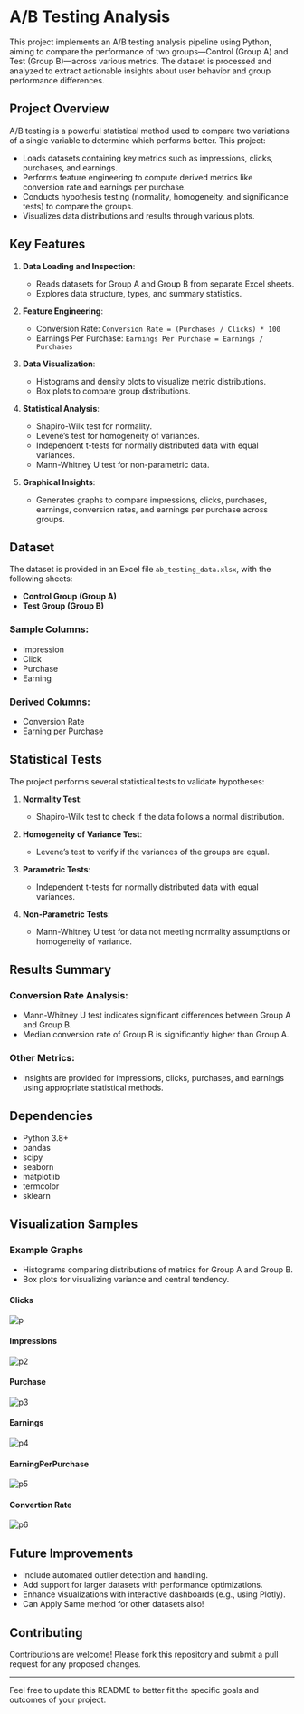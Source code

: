 # A/B Testing Analysis

This project implements an A/B testing analysis pipeline using Python, aiming to compare the performance of two groups—Control (Group A) and Test (Group B)—across various metrics. The dataset is processed and analyzed to extract actionable insights about user behavior and group performance differences.

## Project Overview
A/B testing is a powerful statistical method used to compare two variations of a single variable to determine which performs better. This project:

- Loads datasets containing key metrics such as impressions, clicks, purchases, and earnings.
- Performs feature engineering to compute derived metrics like conversion rate and earnings per purchase.
- Conducts hypothesis testing (normality, homogeneity, and significance tests) to compare the groups.
- Visualizes data distributions and results through various plots.

## Key Features
1. **Data Loading and Inspection**:
   - Reads datasets for Group A and Group B from separate Excel sheets.
   - Explores data structure, types, and summary statistics.

2. **Feature Engineering**:
   - Conversion Rate: `Conversion Rate = (Purchases / Clicks) * 100`
   - Earnings Per Purchase: `Earnings Per Purchase = Earnings / Purchases`

3. **Data Visualization**:
   - Histograms and density plots to visualize metric distributions.
   - Box plots to compare group distributions.

4. **Statistical Analysis**:
   - Shapiro-Wilk test for normality.
   - Levene’s test for homogeneity of variances.
   - Independent t-tests for normally distributed data with equal variances.
   - Mann-Whitney U test for non-parametric data.

5. **Graphical Insights**:
   - Generates graphs to compare impressions, clicks, purchases, earnings, conversion rates, and earnings per purchase across groups.

## Dataset
The dataset is provided in an Excel file `ab_testing_data.xlsx`, with the following sheets:
- **Control Group (Group A)**
- **Test Group (Group B)**

### Sample Columns:
- Impression
- Click
- Purchase
- Earning

### Derived Columns:
- Conversion Rate
- Earning per Purchase

## Statistical Tests
The project performs several statistical tests to validate hypotheses:

1. **Normality Test**:
   - Shapiro-Wilk test to check if the data follows a normal distribution.

2. **Homogeneity of Variance Test**:
   - Levene’s test to verify if the variances of the groups are equal.

3. **Parametric Tests**:
   - Independent t-tests for normally distributed data with equal variances.

4. **Non-Parametric Tests**:
   - Mann-Whitney U test for data not meeting normality assumptions or homogeneity of variance.

## Results Summary
### Conversion Rate Analysis:
- Mann-Whitney U test indicates significant differences between Group A and Group B.
- Median conversion rate of Group B is significantly higher than Group A.

### Other Metrics:
- Insights are provided for impressions, clicks, purchases, and earnings using appropriate statistical methods.

## Dependencies
- Python 3.8+
- pandas
- scipy
- seaborn
- matplotlib
- termcolor
- sklearn

## Visualization Samples
### Example Graphs
- Histograms comparing distributions of metrics for Group A and Group B.
- Box plots for visualizing variance and central tendency.
#### Clicks
![p](https://github.com/MAHFUZATUL-BUSHRA/AB-Testing/blob/main/graphs/click.png)
#### Impressions
![p2](https://github.com/MAHFUZATUL-BUSHRA/AB-Testing/blob/main/graphs/impression.png)
#### Purchase
![p3](https://github.com/MAHFUZATUL-BUSHRA/AB-Testing/blob/main/graphs/purchase.png)
#### Earnings
![p4](https://github.com/MAHFUZATUL-BUSHRA/AB-Testing/blob/main/graphs/earning.png)
#### EarningPerPurchase
![p5](https://github.com/MAHFUZATUL-BUSHRA/AB-Testing/blob/main/graphs/earning%20per%20purchase.png)
#### Convertion Rate
![p6](https://github.com/MAHFUZATUL-BUSHRA/AB-Testing/blob/main/graphs/conversion%20rate.png)


## Future Improvements
- Include automated outlier detection and handling.
- Add support for larger datasets with performance optimizations.
- Enhance visualizations with interactive dashboards (e.g., using Plotly).
- Can Apply Same method for other datasets also!

## Contributing
Contributions are welcome! Please fork this repository and submit a pull request for any proposed changes.



---

Feel free to update this README to better fit the specific goals and outcomes of your project.

